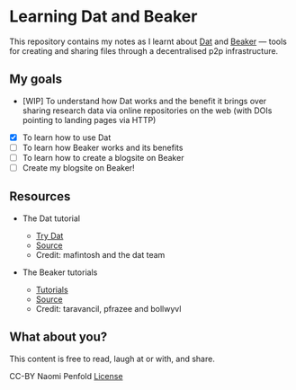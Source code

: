 # Learning Dat and Beaker

This repository contains my notes as I learnt about [Dat](https://datproject.org) and [Beaker](https://beakerbrowser.com) — tools for creating and sharing files through a decentralised p2p infrastructure.

## My goals
- [WIP] To understand how Dat works and the benefit it brings over sharing research data via online repositories on the web (with DOIs pointing to landing pages via HTTP)
- [x] To learn how to use Dat
- [ ] To learn how Beaker works and its benefits
- [ ] To learn how to create a blogsite on Beaker
- [ ] Create my blogsite on Beaker!

## Resources
* The Dat tutorial
  * [Try Dat](https://try-dat.com)
  * [Source](https://github.com/mafintosh/try-dat)
  * Credit: mafintosh and the dat team

* The Beaker tutorials
  * [Tutorials](https://beakerbrowser.com/docs/tutorials/)
  * [Source](https://github.com/beakerbrowser/beakerbrowser.com/blob/a5adcce4715d00742ed13e2235f6cddcd1316892/_docs/tutorials/index.md)
  * Credit: taravancil, pfrazee and bollwyvl

## What about you?
This content is free to read, laugh at or with, and share.

CC-BY Naomi Penfold [License](https://github.com/npscience/Learning-Dat-and-Beaker/blob/npscience-initial/LICENSE.md)
